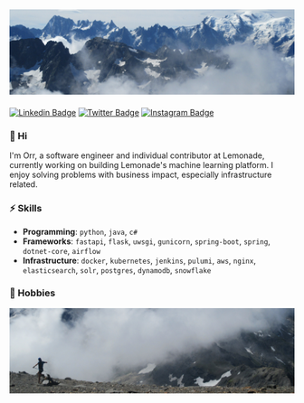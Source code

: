 ![Top](/top.jpg "Mountains top")
---  
[![Linkedin Badge](https://img.shields.io/badge/-Orr_Shilon-blue?style=flat-square&logo=Linkedin&logoColor=white&link=https://www.linkedin.com/in/orrshilon//)](https://www.linkedin.com/in/orrshilon/)  [![Twitter Badge](https://img.shields.io/badge/-Orr_Shilon-1ca0f1?style=flat-square&logo=twitter&logoColor=white&link=https://twitter.com/orrshilon)](https://twitter.com/orrshilon)  [![Instagram Badge](https://img.shields.io/badge/-Orr_Shilon-f56040?style=flat-square&logo=instagram&logoColor=white&link=https://instagram.com/orrshilon)](https://instagram.com/orrshilon)
### 👋 Hi
I'm Orr, a software engineer and individual contributor at Lemonade, currently working on building Lemonade's machine learning platform. I enjoy solving problems with business impact, especially infrastructure related.

### ⚡ Skills
* **Programming**: `python`, `java`, `c#`
* **Frameworks**: `fastapi`, `flask`, `uwsgi`, `gunicorn`, `spring-boot`, `spring`, `dotnet-core`, `airflow`
* **Infrastructure**: `docker`, `kubernetes`, `jenkins`, `pulumi`, `aws`, `nginx`, `elasticsearch`, `solr`, `postgres`, `dynamodb`, `snowflake`

### 🏃 Hobbies
![alt text](/bottom.jpg "Mountains bottom")
